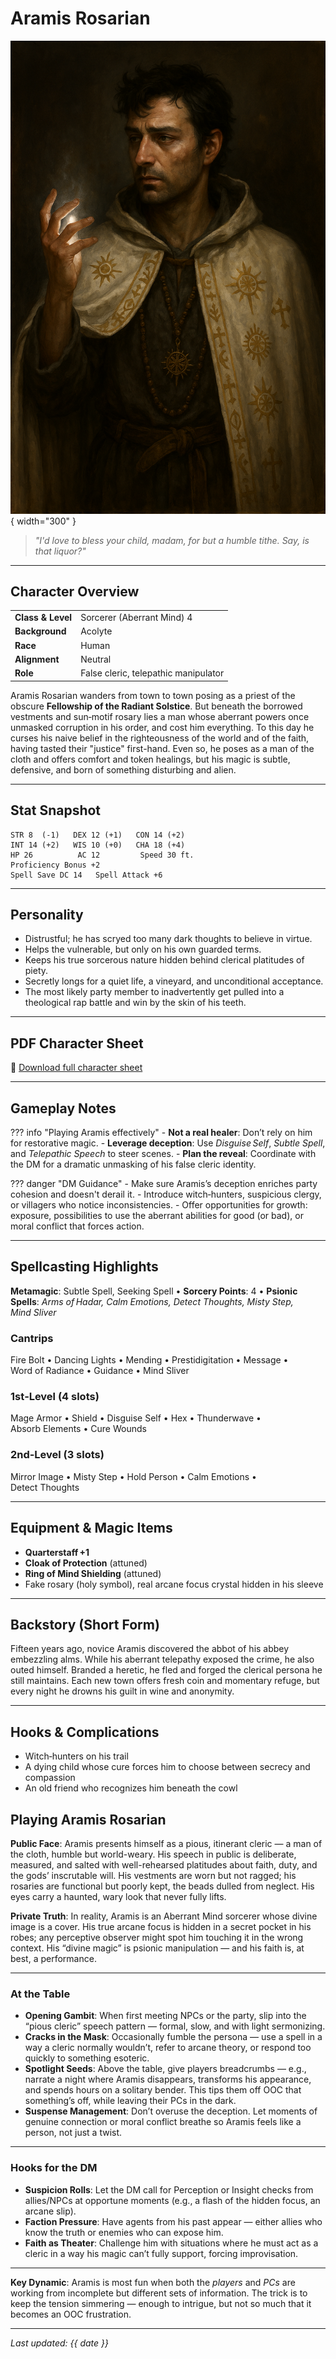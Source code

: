 # Aramis Rosarian

![Aramis Rosarian](assets/aramis-rosarian.png){ width="300" }

> *"I'd love to bless your child, madam, for but a humble tithe. Say, is that liquor?"*

---

## Character Overview

|                   |                                      |
| ----------------- | ------------------------------------ |
| **Class & Level** | Sorcerer (Aberrant Mind) 4           |
| **Background**    | Acolyte                              |
| **Race**          | Human                                |
| **Alignment**     | Neutral                              |
| **Role**          | False cleric, telepathic manipulator |

Aramis Rosarian wanders from town to town posing as a priest of the obscure **Fellowship of the Radiant Solstice**. But beneath the borrowed vestments and sun‑motif rosary lies a man whose aberrant powers once unmasked corruption in his order, and cost him everything. To this day he curses his naive belief in the righteousness of the world and of the faith, having tasted their "justice" first-hand. Even so, he poses as a man of the cloth and offers comfort and token healings, but his magic is subtle, defensive, and born of something disturbing and alien.

---

## Stat Snapshot

```text
STR 8  (-1)   DEX 12 (+1)   CON 14 (+2)
INT 14 (+2)   WIS 10 (+0)   CHA 18 (+4)
HP 26          AC 12         Speed 30 ft.
Proficiency Bonus +2
Spell Save DC 14   Spell Attack +6
```

---

## Personality

* Distrustful; he has scryed too many dark thoughts to believe in virtue.
* Helps the vulnerable, but only on his own guarded terms.
* Keeps his true sorcerous nature hidden behind clerical platitudes of piety.
* Secretly longs for a quiet life, a vineyard, and unconditional acceptance.
* The most likely party member to inadvertently get pulled into a theological rap battle and win by the skin of his teeth.

---

## PDF Character Sheet

📄 [Download full character sheet](assets/aramis-rosarian.pdf)

---

## Gameplay Notes

??? info "Playing Aramis effectively"
	- **Not a real healer**: Don’t rely on him for restorative magic.
	- **Leverage deception**: Use *Disguise Self*, *Subtle Spell*, and *Telepathic Speech* to steer scenes.
	- **Plan the reveal**: Coordinate with the DM for a dramatic unmasking of his false cleric identity.

??? danger "DM Guidance"
	- Make sure Aramis’s deception enriches party cohesion and doesn't derail it.
	- Introduce witch‑hunters, suspicious clergy, or villagers who notice inconsistencies.
	- Offer opportunities for growth: exposure, possibilities to use the aberrant abilities for good (or bad), or moral conflict that forces action.

---

## Spellcasting Highlights

**Metamagic**: Subtle Spell, Seeking Spell  •  **Sorcery Points**: 4  •  **Psionic Spells**: *Arms of Hadar, Calm Emotions, Detect Thoughts, Misty Step, Mind Sliver*

### Cantrips

Fire Bolt • Dancing Lights • Mending • Prestidigitation • Message • Word of Radiance • Guidance • Mind Sliver

### 1st‑Level (4 slots)

Mage Armor • Shield • Disguise Self • Hex • Thunderwave • Absorb Elements • Cure Wounds

### 2nd‑Level (3 slots)

Mirror Image • Misty Step • Hold Person • Calm Emotions • Detect Thoughts

---

## Equipment & Magic Items

* **Quarterstaff +1**
* **Cloak of Protection** (attuned)
* **Ring of Mind Shielding** (attuned)
* Fake rosary (holy symbol), real arcane focus crystal hidden in his sleeve

---

## Backstory (Short Form)

Fifteen years ago, novice Aramis discovered the abbot of his abbey embezzling alms. While his aberrant telepathy exposed the crime, he also outed himself. Branded a heretic, he fled and forged the clerical persona he still maintains. Each new town offers fresh coin and momentary refuge, but every night he drowns his guilt in wine and anonymity.

---

## Hooks & Complications

* Witch‑hunters on his trail
* A dying child whose cure forces him to choose between secrecy and compassion
* An old friend who recognizes him beneath the cowl

## Playing Aramis Rosarian

**Public Face**: Aramis presents himself as a pious, itinerant cleric — a man of the cloth, humble but world-weary. His speech in public is deliberate, measured, and salted with well-rehearsed platitudes about faith, duty, and the gods’ inscrutable will. His vestments are worn but not ragged; his rosaries are functional but poorly kept, the beads dulled from neglect. His eyes carry a haunted, wary look that never fully lifts.

**Private Truth**: In reality, Aramis is an Aberrant Mind sorcerer whose divine image is a cover. His true arcane focus is hidden in a secret pocket in his robes; any perceptive observer might spot him touching it in the wrong context. His “divine magic” is psionic manipulation — and his faith is, at best, a performance.

---

### At the Table
- **Opening Gambit**: When first meeting NPCs or the party, slip into the “pious cleric” speech pattern — formal, slow, and with light sermonizing.  
- **Cracks in the Mask**: Occasionally fumble the persona — use a spell in a way a cleric normally wouldn’t, refer to arcane theory, or respond too quickly to something esoteric.  
- **Spotlight Seeds**: Above the table, give players breadcrumbs — e.g., narrate a night where Aramis disappears, transforms his appearance, and spends hours on a solitary bender. This tips them off OOC that something’s off, while leaving their PCs in the dark.  
- **Suspense Management**: Don’t overuse the deception. Let moments of genuine connection or moral conflict breathe so Aramis feels like a person, not just a twist.

---

### Hooks for the DM
- **Suspicion Rolls**: Let the DM call for Perception or Insight checks from allies/NPCs at opportune moments (e.g., a flash of the hidden focus, an arcane slip).  
- **Faction Pressure**: Have agents from his past appear — either allies who know the truth or enemies who can expose him.  
- **Faith as Theater**: Challenge him with situations where he must act as a cleric in a way his magic can’t fully support, forcing improvisation.

---

**Key Dynamic**: Aramis is most fun when both the *players* and *PCs* are working from incomplete but different sets of information. The trick is to keep the tension simmering — enough to intrigue, but not so much that it becomes an OOC frustration. 


---

*Last updated: {{ date }}*
